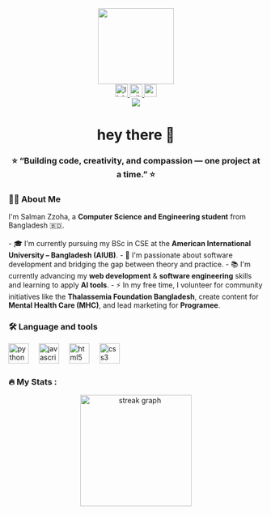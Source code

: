 <div align="center">
  <img height="150" src="https://media.giphy.com/media/M9gbBd9nbDrOTu1Mqx/giphy.gif"  />
</div>

<div align="center">
  <a href="https://www.linkedin.com/in/salmanzzoha" target="_blank">
    <img src="https://img.shields.io/static/v1?message=LinkedIn&logo=linkedin&label=&color=0077B5&logoColor=white&labelColor=&style=for-the-badge" height="25" alt="linkedin logo" />
  </a>
  <a href="https://github.com/salmanzzoha" target="_blank">
    <img src="https://img.shields.io/static/v1?message=GitHub&logo=github&label=&color=181717&logoColor=white&labelColor=&style=for-the-badge" height="25" alt="github logo" />
  </a>
  <a href="mailto:salmanzoha962@gmail.com" target="_blank">
    <img src="https://img.shields.io/static/v1?message=Email&logo=gmail&label=&color=D14836&logoColor=white&labelColor=&style=for-the-badge" height="25" alt="gmail logo" />
  </a>
</div>

<div align="center">
  <img src="https://visitor-badge.laobi.icu/badge?page_id=salmanzzoha.salmanzzoha&"  />
</div>

<h1 align="center">hey there 👋</h1>
<h3 align="center">⭐ “Building code, creativity, and compassion — one project at a time.” ⭐</h3>


<h3 align="left">👩‍💻  About Me</h3>

<p align="left">
I'm Salman Zzoha, a <b>Computer Science and Engineering student</b> from Bangladesh 🇧🇩.
<br><br>
- 🎓 I'm currently pursuing my BSc in CSE at the <b>American International University – Bangladesh (AIUB)</b>.
- 🔭 I'm passionate about software development and bridging the gap between theory and practice.
- 📚 I'm currently advancing my <b>web development</b> & <b>software engineering</b> skills and learning to apply <b>AI tools</b>.
- ⚡ In my free time, I volunteer for community initiatives like the <b>Thalassemia Foundation Bangladesh</b>, create content for <b>Mental Health Care (MHC)</b>, and lead marketing for <b>Programee</b>.
</p>

<h3 align="left">🛠 Language and tools</h3>

<div align="left">
  <img src="https://cdn.jsdelivr.net/gh/devicons/devicon/icons/python/python-original-wordmark.svg" height="40" alt="python logo"  />
  <img width="12" />
  <img src="https://cdn.jsdelivr.net/gh/devicons/devicon/icons/javascript/javascript-original.svg" height="40" alt="javascript logo"  />
  <img width="12" />
  <img src="https://cdn.jsdelivr.net/gh/devicons/devicon/icons/html5/html5-original-wordmark.svg" height="40" alt="html5 logo"  />
  <img width="12" />
  <img src="https://cdn.jsdelivr.net/gh/devicons/devicon/icons/css3/css3-original-wordmark.svg" height="40" alt="css3 logo"  />
</div>

<h3 align="left">🔥   My Stats :</h3>

<div align="center">
  <img src="https://streak-stats.demolab.com?user=salmanzzoha&locale=en&mode=daily&theme=dark&hide_border=false&border_radius=5&order=3" height="220" alt="streak graph"  />
</div>
